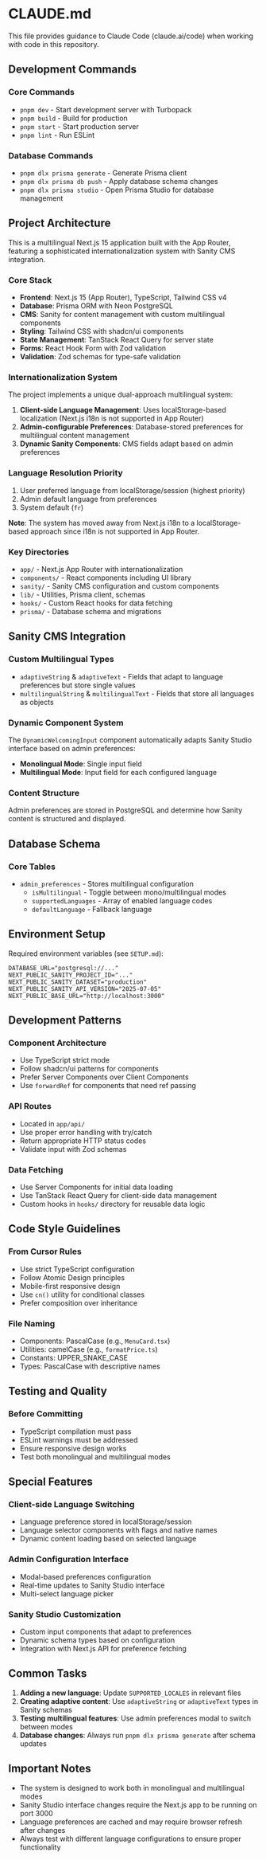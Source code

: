 # CLAUDE.md

This file provides guidance to Claude Code (claude.ai/code) when working with code in this repository.

## Development Commands

### Core Commands

- `pnpm dev` - Start development server with Turbopack
- `pnpm build` - Build for production
- `pnpm start` - Start production server
- `pnpm lint` - Run ESLint

### Database Commands

- `pnpm dlx prisma generate` - Generate Prisma client
- `pnpm dlx prisma db push` - Apply database schema changes
- `pnpm dlx prisma studio` - Open Prisma Studio for database management

## Project Architecture

This is a multilingual Next.js 15 application built with the App Router, featuring a sophisticated internationalization system with Sanity CMS integration.

### Core Stack

- **Frontend**: Next.js 15 (App Router), TypeScript, Tailwind CSS v4
- **Database**: Prisma ORM with Neon PostgreSQL
- **CMS**: Sanity for content management with custom multilingual components
- **Styling**: Tailwind CSS with shadcn/ui components
- **State Management**: TanStack React Query for server state
- **Forms**: React Hook Form with Zod validation
- **Validation**: Zod schemas for type-safe validation

### Internationalization System

The project implements a unique dual-approach multilingual system:

1. **Client-side Language Management**: Uses localStorage-based localization (Next.js i18n is not supported in App Router)
2. **Admin-configurable Preferences**: Database-stored preferences for multilingual content management
3. **Dynamic Sanity Components**: CMS fields adapt based on admin preferences

### Language Resolution Priority

1. User preferred language from localStorage/session (highest priority)
2. Admin default language from preferences
3. System default (`fr`)

**Note**: The system has moved away from Next.js i18n to a localStorage-based approach since i18n is not supported in App Router.

### Key Directories

- `app/` - Next.js App Router with internationalization
- `components/` - React components including UI library
- `sanity/` - Sanity CMS configuration and custom components
- `lib/` - Utilities, Prisma client, schemas
- `hooks/` - Custom React hooks for data fetching
- `prisma/` - Database schema and migrations

## Sanity CMS Integration

### Custom Multilingual Types

- `adaptiveString` & `adaptiveText` - Fields that adapt to language preferences but store single values
- `multilingualString` & `multilingualText` - Fields that store all languages as objects

### Dynamic Component System

The `DynamicWelcomingInput` component automatically adapts Sanity Studio interface based on admin preferences:

- **Monolingual Mode**: Single input field
- **Multilingual Mode**: Input field for each configured language

### Content Structure

Admin preferences are stored in PostgreSQL and determine how Sanity content is structured and displayed.

## Database Schema

### Core Tables

- `admin_preferences` - Stores multilingual configuration
  - `isMultilingual` - Toggle between mono/multilingual modes
  - `supportedLanguages` - Array of enabled language codes
  - `defaultLanguage` - Fallback language

## Environment Setup

Required environment variables (see `SETUP.md`):

```env
DATABASE_URL="postgresql://..."
NEXT_PUBLIC_SANITY_PROJECT_ID="..."
NEXT_PUBLIC_SANITY_DATASET="production"
NEXT_PUBLIC_SANITY_API_VERSION="2025-07-05"
NEXT_PUBLIC_BASE_URL="http://localhost:3000"
```

## Development Patterns

### Component Architecture

- Use TypeScript strict mode
- Follow shadcn/ui patterns for components
- Prefer Server Components over Client Components
- Use `forwardRef` for components that need ref passing

### API Routes

- Located in `app/api/`
- Use proper error handling with try/catch
- Return appropriate HTTP status codes
- Validate input with Zod schemas

### Data Fetching

- Use Server Components for initial data loading
- Use TanStack React Query for client-side data management
- Custom hooks in `hooks/` directory for reusable data logic

## Code Style Guidelines

### From Cursor Rules

- Use strict TypeScript configuration
- Follow Atomic Design principles
- Mobile-first responsive design
- Use `cn()` utility for conditional classes
- Prefer composition over inheritance

### File Naming

- Components: PascalCase (e.g., `MenuCard.tsx`)
- Utilities: camelCase (e.g., `formatPrice.ts`)
- Constants: UPPER_SNAKE_CASE
- Types: PascalCase with descriptive names

## Testing and Quality

### Before Committing

- TypeScript compilation must pass
- ESLint warnings must be addressed
- Ensure responsive design works
- Test both monolingual and multilingual modes

## Special Features

### Client-side Language Switching

- Language preference stored in localStorage/session
- Language selector components with flags and native names
- Dynamic content loading based on selected language

### Admin Configuration Interface

- Modal-based preferences configuration
- Real-time updates to Sanity Studio interface
- Multi-select language picker

### Sanity Studio Customization

- Custom input components that adapt to preferences
- Dynamic schema types based on configuration
- Integration with Next.js API for preference fetching

## Common Tasks

1. **Adding a new language**: Update `SUPPORTED_LOCALES` in relevant files
2. **Creating adaptive content**: Use `adaptiveString` or `adaptiveText` types in Sanity schemas
3. **Testing multilingual features**: Use admin preferences modal to switch between modes
4. **Database changes**: Always run `pnpm dlx prisma generate` after schema updates

## Important Notes

- The system is designed to work both in monolingual and multilingual modes
- Sanity Studio interface changes require the Next.js app to be running on port 3000
- Language preferences are cached and may require browser refresh after changes
- Always test with different language configurations to ensure proper functionality
